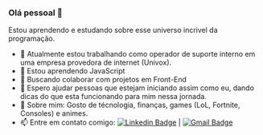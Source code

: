 ### Olá pessoal 👋
Estou aprendendo e estudando sobre esse universo incrivel da programação.

- 🔭 Atualmente estou trabalhando como operador de suporte interno em uma empresa provedora de internet (Univox).
- 🌱 Estou aprendendo JavaScript
- 👯 Buscando colaborar com projetos em Front-End
- 🤔 Espero ajudar pessoas que estejam iniciando assim como eu, dando dicas do que esta funcionando para mim nessa jornada.
- 💬 Sobre mim: Gosto de técnologia, finanças, games (LoL, Fortnite, Consoles) e animes.
- 📫 Entre em contato comigo: [![Linkedin Badge](https://img.shields.io/badge/-BrunoChaves-blue?style=flat-square&logo=Linkedin&logoColor=white&link=https://www.linkedin.com/in/bruno-guilherme-silva-chaves/)](https://www.linkedin.com/in/bruno-guilherme-silva-chaves/)
|
[![Gmail Badge](https://img.shields.io/badge/-bruno123wd@gmail.com-c14438?style=flat-square&logo=Gmail&logoColor=white&link=mailto:bruno123wdo@gmail.com)](mailto:bruno123wdo@gmail.com)

